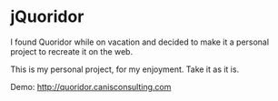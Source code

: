 jQuoridor
=========
I found Quoridor while on vacation and decided to make it a personal project to recreate it on the web.

This is my personal project, for my enjoyment.  Take it as it is.

Demo: http://quoridor.canisconsulting.com
